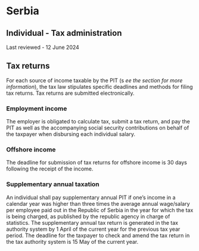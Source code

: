 # Serbia
## Individual - Tax administration
Last reviewed - 12 June 2024
## Tax returns
For each source of income taxable by the PIT (s _ee the section_  _for more information_), the tax law stipulates specific deadlines and methods for filing tax returns.
Tax returns are submitted electronically.
### Employment income
The employer is obligated to calculate tax, submit a tax return, and pay the PIT as well as the accompanying social security contributions on behalf of the taxpayer when disbursing each individual salary.
### Offshore income
The deadline for submission of tax returns for offshore income is 30 days following the receipt of the income.
### Supplementary annual taxation
An individual shall pay supplementary annual PIT if one’s income in a calendar year was higher than three times the average annual wage/salary per employee paid out in the Republic of Serbia in the year for which the tax is being charged, as published by the republic agency in charge of statistics.
The supplementary annual tax return is generated in the tax authority system by 1 April of the current year for the previous tax year period. The deadline for the taxpayer to check and amend the tax return in the tax authority system is 15 May of the current year.
